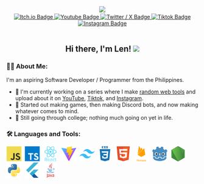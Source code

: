 <div id="header" align="center">
<img src="https://images.weserv.nl/?url=https://avatars.githubusercontent.com/u/87086479?v=4&fit=cover&mask=circle&maxage=7d"/>

  <div id="badges">
  <a href="https://lenicon.itch.io" target="_blank">
    <img src="https://img.shields.io/badge/Itch.io-FA5C5C?style=for-the-badge&logo=itch.io&logoColor=white" alt="Itch.io Badge"/>
  </a>
  <a href="https://youtube.com/LeniconDev" target="_blank">
    <img src="https://img.shields.io/badge/YouTube-ff0000?style=for-the-badge&logo=youtube&logoColor=white" alt="Youtube Badge"/>
  </a>
  <a href="https://x.com/LeniconDev" target="_blank">
    <img src="https://img.shields.io/badge/Twitter/X-black?style=for-the-badge&logo=x&logoColor=white" alt="Twitter / X Badge"/>
  </a>
  <a href="https://www.tiktok.com/@lenicondev100" target="_blank">
    <img src="https://img.shields.io/badge/Tiktok-FF0050?style=for-the-badge&logo=tiktok&logoColor=white" alt="Tiktok Badge"/>
  </a>
  <a href="https://www.instagram.com/len.icon/" target="_blank">
    <img src="https://img.shields.io/badge/Instagram-E4405F?style=for-the-badge&logo=instagram&logoColor=white" alt="Instagram Badge"/>
  </a>
</div>

<img src="https://komarev.com/ghpvc/?username=Lenicon&style=flat-square&color=orange" alt=""/>
  
<h2>Hi there, I'm Len! <img src="https://media.giphy.com/media/hvRJCLFzcasrR4ia7z/giphy.gif" width="30px"/></h2>

</div>

### :technologist: About Me:

I'm an aspiring Software Developer / Programmer from the Philippines.

- 🔭 I'm currently working on a series where I make [random web tools](https://trash-toolbox.web.app) and upload about it on [YouTube](https://youtube.com/@LeniconDev), [Tiktok](https://www.tiktok.com/@lenicondev100), and [Instagram](https://www.instagram.com/len.icon/).
- 🤖 Started out making games, then making Discord bots, and now making whatever comes to mind.
- 🏫 Still going through college; nothing much going on yet in life.



### 🛠️ Languages and Tools:
<div>
  <img src="https://github.com/devicons/devicon/blob/master/icons/javascript/javascript-original.svg" title="JavaScript" alt="JavaScript" width="40" height="40"/>&nbsp;
  <img src="https://github.com/devicons/devicon/blob/master/icons/typescript/typescript-original.svg" title="TypeScript" alt="TypeScript" width="40" height="40"/>&nbsp;
  <img src="https://github.com/devicons/devicon/blob/master/icons/react/react-original-wordmark.svg" title="React" alt="React" width="40" height="40"/>&nbsp;
  <img src="https://github.com/devicons/devicon/blob/master/icons/vitejs/vitejs-original.svg" title="ViteJS" alt="ViteJS" width="40" height="40"/>&nbsp;
  <img src="https://github.com/devicons/devicon/blob/master/icons/tailwindcss/tailwindcss-original.svg" title="TailwindCSS" alt="TailwindCSS" width="40" height="40"/>&nbsp;
  <img src="https://github.com/devicons/devicon/blob/master/icons/css3/css3-plain-wordmark.svg"  title="CSS3" alt="CSS" width="40" height="40"/>&nbsp;
  <img src="https://github.com/devicons/devicon/blob/master/icons/html5/html5-original.svg" title="HTML5" alt="HTML" width="40" height="40"/>&nbsp;
  <img src="https://github.com/devicons/devicon/blob/master/icons/firebase/firebase-plain-wordmark.svg" title="Firebase" alt="Firebase" width="40" height="40"/>&nbsp;
  <img src="https://github.com/devicons/devicon/blob/master/icons/godot/godot-original.svg" title="Godot" alt="Godot" width="40" height="40"/>&nbsp;
  <img src="https://github.com/devicons/devicon/blob/master/icons/nodejs/nodejs-original.svg" title="NodeJS" alt="NodeJS" width="40" height="40"/>&nbsp;
  <img src="https://github.com/devicons/devicon/blob/master/icons/python/python-original.svg" title="Python" alt="Python" width="40" height="40"/>&nbsp;
  <img src="https://github.com/devicons/devicon/blob/master/icons/flutter/flutter-original.svg" title="Flutter" alt="Flutter" width="40" height="40"/>&nbsp;
  <img src="https://github.com/devicons/devicon/blob/master/icons/java/java-original-wordmark.svg" title="Java" alt="Java" width="40" height="40"/>&nbsp;
  
</div>

<!--
**Lenicon/Lenicon** is a ✨ _special_ ✨ repository because its `README.md` (this file) appears on your GitHub profile.

Here are some ideas to get you started:

- 🔭 I’m currently working on ...
- 🌱 I’m currently learning ...
- 👯 I’m looking to collaborate on ...
- 🤔 I’m looking for help with ...
- 💬 Ask me about ...
- 📫 How to reach me: ...
- 😄 Pronouns: ...
- ⚡ Fun fact: ...
-->
